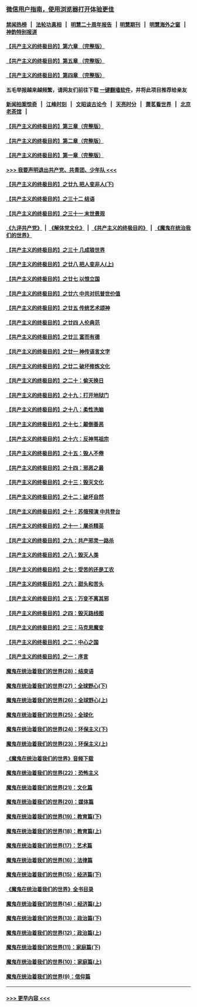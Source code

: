 ### [微信用户指南，使用浏览器打开体验更佳](https://github.com/gfw-breaker/banned-news1/blob/master/indexes/wechat-guide.md?t=0)
#### [禁闻热榜](热点新闻.md?t=0)  &nbsp;&nbsp;|&nbsp;&nbsp; [法轮功真相](https://github.com/gfw-breaker/truth/blob/master/README.md?t=0) &nbsp;&nbsp;|&nbsp;&nbsp; [明慧二十周年报告](https://github.com/gfw-breaker/mh-reports/blob/master/README.md?t=0) &nbsp;&nbsp;|&nbsp;&nbsp;[明慧期刊](https://github.com/gfw-breaker/mh-qikan) &nbsp;&nbsp;|&nbsp;&nbsp; [明慧海外之窗](https://github.com/gfw-breaker/mh-news/blob/master/README.md?t=0) &nbsp;&nbsp;|&nbsp;&nbsp; [神韵特别报道](https://github.com/gfw-breaker/mh-news/blob/master/shenyun.md?t=0)
#### [【共产主义的终极目的】第六章 （完整版）](../pages/nsc422/n11428913.md?t=02130844) 
#### [【共产主义的终极目的】第五章 （完整版）](../pages/nsc422/n11428912.md?t=02130844) 
#### [【共产主义的终极目的】第四章 （完整版）](../pages/nsc422/n11428907.md?t=02130844) 
#### 五毛举报越来越频繁，请网友们前往下载 [一键翻墙软件](https://github.com/gfw-breaker/ssr-accounts)，并将此项目推荐给亲友
#### [新闻拍案惊奇](https://github.com/gfw-breaker/banned-news1/blob/master/pages/link4.md) &nbsp;&nbsp;|&nbsp;&nbsp; [江峰时刻](https://github.com/gfw-breaker/banned-news1/blob/master/pages/link4.md) &nbsp;&nbsp;|&nbsp;&nbsp; [文昭谈古论今](https://github.com/gfw-breaker/banned-news1/blob/master/pages/link4.md) &nbsp;&nbsp;|&nbsp;&nbsp; [天亮时分](https://github.com/gfw-breaker/banned-news1/blob/master/pages/link4.md) &nbsp;&nbsp;|&nbsp;&nbsp; [萧茗看世界](https://github.com/gfw-breaker/banned-news1/blob/master/pages/link4.md) &nbsp;&nbsp;|&nbsp;&nbsp; [北京老茶馆](https://github.com/gfw-breaker/banned-news1/blob/master/pages/link4.md) &nbsp;&nbsp;|&nbsp;&nbsp; 
#### [【共产主义的终极目的】第三章（完整版）](../pages/nsc422/n11428848.md?t=02130844) 
#### [【共产主义的终极目的】第二章（完整版）](../pages/nsc422/n11428831.md?t=02130844) 
#### [【共产主义的终极目的】第一章（完整版）](../pages/nsc422/n11417651.md?t=02130844) 
#### [>>> 我要声明退出共产党、共青团、少年队 <<<](https://github.com/begood0513/goodnews/blob/master/quit/letter.md) 
#### [【共产主义的终极目的】之廿九 把人变非人(下)](../pages/nsc422/n11344140.md?t=02130844) 
#### [【共产主义的终极目的】之三十二 结语](../pages/nsc422/n11360535.md?t=02130844) 
#### [【共产主义的终极目的】之三十一 末世景观](../pages/nsc422/n11351129.md?t=02130844) 
#### [《九评共产党》](https://github.com/begood0513/9ping.md/blob/master/README.md) &nbsp;|&nbsp; [《解体党文化》](../../../../jtdwh.md/blob/master/README.md)  &nbsp;|&nbsp; [《共产主义的终极目的》](../../../../gczydzjmd.md/blob/master/README.md) &nbsp;|&nbsp; [《魔鬼在统治我们的世界》](../../../../mgztzwmdsj.md/blob/master/README.md) 
#### [【共产主义的终极目的】之三十 几成狼世界](../pages/nsc422/n11348280.md?t=02130844) 
#### [【共产主义的终极目的】之廿八 把人变非人(上)](../pages/nsc422/n11340492.md?t=02130844) 
#### [【共产主义的终极目的】之廿七 以恨立国](../pages/nsc422/n11336944.md?t=02130844) 
#### [【共产主义的终极目的】之廿六 中共对抗普世价值](../pages/nsc422/n11324785.md?t=02130844) 
#### [【共产主义的终极目的】之廿五 传统艺术颂神](../pages/nsc422/n11296396.md?t=02130844) 
#### [【共产主义的终极目的】之廿四 人伦典范](../pages/nsc422/n11296397.md?t=02130844) 
#### [【共产主义的终极目的】之廿三 富而有德](../pages/nsc422/n11283598.md?t=02130844) 
#### [【共产主义的终极目的】之廿一 神传语言文字](../pages/nsc422/n11263265.md?t=02130844) 
#### [【共产主义的终极目的】之廿二 破坏修炼文化](../pages/nsc422/n11245728.md?t=02130844) 
#### [【共产主义的终极目的】之二十：偷天换日](../pages/nsc422/n11238846.md?t=02130844) 
#### [【共产主义的终极目的】之十九：打开地狱门](../pages/nsc422/n11206376.md?t=02130844) 
#### [【共产主义的终极目的】之十八：柔性洗脑](../pages/nsc422/n11199994.md?t=02130844) 
#### [【共产主义的终极目的】之十七：颠倒善恶](../pages/nsc422/n11179782.md?t=02130844) 
#### [【共产主义的终极目的】之十六：反神骂祖宗](../pages/nsc422/n11166798.md?t=02130844) 
#### [【共产主义的终极目的】之十五：毁人不倦](../pages/nsc422/n11166792.md?t=02130844) 
#### [【共产主义的终极目的】之十四：邪恶之最](../pages/nsc422/n11150249.md?t=02130844) 
#### [【共产主义的终极目的】之十三：毁灭文化](../pages/nsc422/n11135227.md?t=02130844) 
#### [【共产主义的终极目的】之十二：破坏自然](../pages/nsc422/n11135214.md?t=02130844) 
#### [【共产主义的终极目的】之十：苏俄预演 中共登台](../pages/nsc422/n11118424.md?t=02130844) 
#### [【共产主义的终极目的】之十一：屠杀精英](../pages/nsc422/n11118442.md?t=02130844) 
#### [【共产主义的终极目的】之九：共产邪灵一路杀](../pages/nsc422/n11114139.md?t=02130844) 
#### [【共产主义的终极目的】之八：毁灭人类](../pages/nsc422/n11108503.md?t=02130844) 
#### [【共产主义的终极目的】之七：受苦的还是工农](../pages/nsc422/n11101809.md?t=02130844) 
#### [【共产主义的终极目的】之六：甜头和苦头](../pages/nsc422/n11096971.md?t=02130844) 
#### [【共产主义的终极目的】之五：万变不离其邪](../pages/nsc422/n11091285.md?t=02130844) 
#### [【共产主义的终极目的】之四：毁灭路线图](../pages/nsc422/n11086284.md?t=02130844) 
#### [【共产主义的终极目的】之三：马克思魔变](../pages/nsc422/n11061941.md?t=02130844) 
#### [【共产主义的终极目的】之二：中心之国](../pages/nsc422/n11047728.md?t=02130844) 
#### [【共产主义的终极目的】之一：序言](../pages/nsc422/n11086077.md?t=02130844) 
#### [魔鬼在统治着我们的世界(28)：结束语](../pages/nsc422/n10936246.md?t=02130844) 
#### [魔鬼在统治着我们的世界(27)：全球野心(下)](../pages/nsc422/n10928319.md?t=02130844) 
#### [魔鬼在统治着我们的世界(26)：全球野心(上)](../pages/nsc422/n10900318.md?t=02130844) 
#### [魔鬼在统治着我们的世界(25)：全球化](../pages/nsc422/n10788205.md?t=02130844) 
#### [魔鬼在统治着我们的世界(24)：环保主义(下)](../pages/nsc422/n10695307.md?t=02130844) 
#### [魔鬼在统治着我们的世界(23)：环保主义(上)](../pages/nsc422/n10688613.md?t=02130844) 
#### [《魔鬼在统治着我们的世界》音频下载](../pages/nsc422/n10635553.md?t=02130844) 
#### [魔鬼在统治着我们的世界(22)：恐怖主义](../pages/nsc422/n10614727.md?t=02130844) 
#### [魔鬼在统治着我们的世界(21)：文化篇](../pages/nsc422/n10597706.md?t=02130844) 
#### [魔鬼在统治着我们的世界(20)：媒体篇](../pages/nsc422/n10586579.md?t=02130844) 
#### [魔鬼在统治着我们的世界(19)：教育篇(下)](../pages/nsc422/n10564808.md?t=02130844) 
#### [魔鬼在统治着我们的世界(18)：教育篇(上)](../pages/nsc422/n10526970.md?t=02130844) 
#### [魔鬼在统治着我们的世界(17)：艺术篇](../pages/nsc422/n10499093.md?t=02130844) 
#### [魔鬼在统治着我们的世界(16)：法律篇](../pages/nsc422/n10485969.md?t=02130844) 
#### [魔鬼在统治着我们的世界(15)：经济篇(下)](../pages/nsc422/n10469975.md?t=02130844) 
#### [《魔鬼在统治着我们的世界》全书目录](../pages/nsc422/n10464261.md?t=02130844) 
#### [魔鬼在统治着我们的世界(14)：经济篇(上)](../pages/nsc422/n10457370.md?t=02130844) 
#### [魔鬼在统治着我们的世界(13)：政治篇(下)](../pages/nsc422/n10448270.md?t=02130844) 
#### [魔鬼在统治着我们的世界(12)：政治篇(上)](../pages/nsc422/n10444576.md?t=02130844) 
#### [魔鬼在统治着我们的世界(11)：家庭篇(下)](../pages/nsc422/n10440961.md?t=02130844) 
#### [魔鬼在统治着我们的世界(10)：家庭篇(上)](../pages/nsc422/n10435448.md?t=02130844) 
#### [魔鬼在统治着我们的世界(9)：信仰篇](../pages/nsc422/n10432159.md?t=02130844) 

----
#### [ >>> 更早内容 <<< ](../indexes/nsc422-earlier.md)

